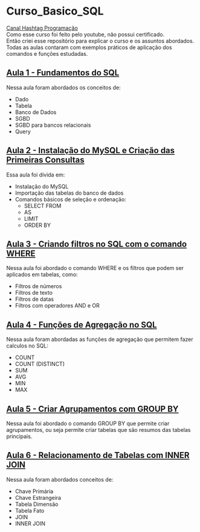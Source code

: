 # Curso_Basico_SQL
[Canal Hashtag Programação](https://www.youtube.com/@HashtagProgramacao "Ver Canal no Youtube")  <br/> 
Como esse curso foi feito pelo youtube, não possui certificado.   
Então criei esse repositório para explicar o curso e os assuntos abordados.<br/>
Todas as aulas contaram com exemplos práticos de aplicação dos comandos e funções estudadas.

## [Aula 1 - Fundamentos do SQL](https://www.youtube.com/watch?v=ncgEQBONI_w&list=PLpdAy0tYrnKw_F8v6kkEXTeyE33Navv-K "Ver video aula no Youtube")
Nessa aula foram abordados os conceitos de:
- Dado
- Tabela
- Banco de Dados
- SGBD
- SGBD para bancos relacionais
- Query

## [Aula 2 - Instalação do MySQL e Criação das Primeiras Consultas](https://www.youtube.com/watch?v=UJ3ljw5uuEM&list=PLpdAy0tYrnKw_F8v6kkEXTeyE33Navv-K&index=2 "Ver video aula no Youtube")
Essa aula foi divida em:  <br/> 
- Instalação do MySQL <br/> 
- Importação das tabelas do banco de dados <br/> 
- Comandos básicos de seleção e ordenação:
  - SELECT FROM
  - AS
  - LIMIT
  - ORDER BY
    
## [Aula 3 - Criando filtros no SQL com o comando WHERE](https://www.youtube.com/watch?v=7R-yyZQAzsc&list=PLpdAy0tYrnKw_F8v6kkEXTeyE33Navv-K&index=3 "Ver video aula no Youtube")
Nessa aula foi abordado o comando WHERE e os filtros que podem ser aplicados em tabelas, como:
- Filtros de números
- Filtros de texto
- Filtros de datas
- Filtros com operadores AND e OR

## [Aula 4 - Funções de Agregação no SQL](https://www.youtube.com/watch?v=BBASKdGg2Wo&list=PLpdAy0tYrnKw_F8v6kkEXTeyE33Navv-K&index=4 "Ver video aula no Youtube")
Nessa aula foram abordadas as funções de agregação que permitem fazer calculos no SQL:
- COUNT
- COUNT (DISTINCT)
- SUM
- AVG
- MIN
- MAX

## [Aula 5 - Criar Agrupamentos com GROUP BY](https://www.youtube.com/watch?v=CMDHxPW-6ow&list=PLpdAy0tYrnKw_F8v6kkEXTeyE33Navv-K&index=5 "Ver video aula no Youtube")
Nessa aula foi abordado o comando GROUP BY que permite criar agrupamentos, ou seja permite criar tabelas que são resumos das tabelas principais.

## [Aula 6 - Relacionamento de Tabelas com INNER JOIN](https://www.youtube.com/watch?v=7yYUFYiue_4&list=PLpdAy0tYrnKw_F8v6kkEXTeyE33Navv-K&index=6 "Ver video aula no Youtube")
Nessa aula foram abordados conceitos de:
- Chave Primária
- Chave Estrangeira
- Tabela Dimensão
- Tabela Fato
- JOIN
- INNER JOIN

